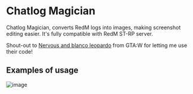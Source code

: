 # Chatlog Magician
Chatlog Magician, converts RedM logs into images, making screenshot editing easier. It's fully compatible with RedM ST-RP server.

Shout-out to [Nervous and blanco leopardo](https://forum.gta.world/en/topic/133875-guide-chatlog-magician-for-gta-world/) from GTA:W for letting me use their code!



## Examples of usage

![image](https://github.com/user-attachments/assets/3abaab0e-37fe-4bc7-8fa4-60d782a7b664)
